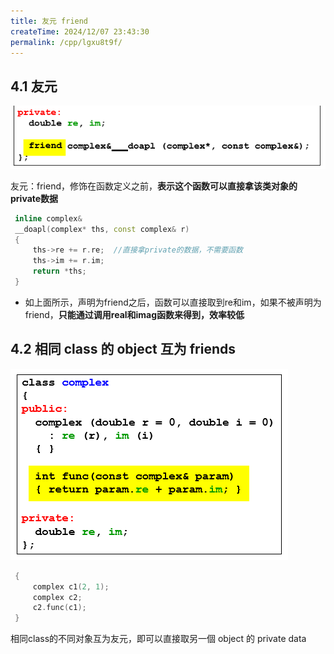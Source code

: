 ```yaml
---
title: 友元 friend
createTime: 2024/12/07 23:43:30
permalink: /cpp/lgxu8t9f/
---
```



## 4.1 友元

![img](https://raw.githubusercontent.com/PLUS-WAVE/blog-image/master/img/202307160906644.png)

友元：friend，修饰在函数定义之前，**表示这个函数可以直接拿该类对象的private数据**

<!--more-->

```cpp
 inline complex&
 __doapl(complex* ths, const complex& r)
 {
     ths->re += r.re;  //直接拿private的数据，不需要函数
     ths->im += r.im;
     return *ths;
 }
```

- 如上面所示，声明为friend之后，函数可以直接取到re和im，如果不被声明为friend，**只能通过调用real和imag函数来得到，效率较低**

## 4.2 相同 class 的 object 互为 friends

![img](https://raw.githubusercontent.com/PLUS-WAVE/blog-image/master/img/202307160907920.png)

```cpp
 {
     complex c1(2, 1);
     complex c2;
     c2.func(c1);
 }
```

相同class的不同对象互为友元，即可以直接取另一個 object 的 private data